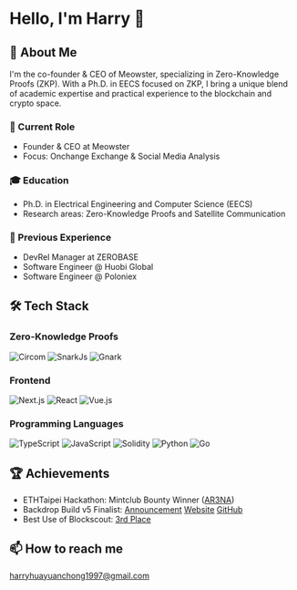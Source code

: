 # Hello, I'm Harry 👋

## 🚀 About Me

I'm the co-founder & CEO of Meowster, specializing in Zero-Knowledge Proofs (ZKP). With a Ph.D. in EECS focused on ZKP, I bring a unique blend of academic expertise and practical experience to the blockchain and crypto space.

### 🔭 Current Role
- Founder & CEO at Meowster
- Focus: Onchange Exchange & Social Media Analysis

### 🎓 Education
- Ph.D. in Electrical Engineering and Computer Science (EECS)
- Research areas: Zero-Knowledge Proofs and Satellite Communication

### 💼 Previous Experience
- DevRel Manager at ZEROBASE
- Software Engineer @ Huobi Global
- Software Engineer @ Poloniex

## 🛠 Tech Stack

### Zero-Knowledge Proofs
![Circom](https://img.shields.io/badge/-Circom-blue?style=flat-square)
![SnarkJs](https://img.shields.io/badge/-SnarkJs-green?style=flat-square)
![Gnark](https://img.shields.io/badge/-Gnark-orange?style=flat-square)

### Frontend
![Next.js](https://img.shields.io/badge/-Next.js-000000?style=flat-square&logo=next.js)
![React](https://img.shields.io/badge/-React-61DAFB?style=flat-square&logo=react&logoColor=black)
![Vue.js](https://img.shields.io/badge/-Vue.js-4FC08D?style=flat-square&logo=vue.js&logoColor=white)

### Programming Languages
![TypeScript](https://img.shields.io/badge/-TypeScript-3178C6?style=flat-square&logo=typescript&logoColor=white)
![JavaScript](https://img.shields.io/badge/-JavaScript-F7DF1E?style=flat-square&logo=javascript&logoColor=black)
![Solidity](https://img.shields.io/badge/-Solidity-363636?style=flat-square&logo=solidity&logoColor=white)
![Python](https://img.shields.io/badge/-Python-3776AB?style=flat-square&logo=python&logoColor=white)
![Go](https://img.shields.io/badge/-Go-00ADD8?style=flat-square&logo=go&logoColor=white)

## 🏆 Achievements

- ETHTaipei Hackathon: Mintclub Bounty Winner ([AR3NA](https://github.com/harryhuayuanchong/AR3NA))
- Backdrop Build v5 Finalist: [Announcement](https://x.com/withBackdrop/status/1821604822644056097) [Website](https://fund-m3.com/) [GitHub](https://github.com/FundM3/fundm3-app)
- Best Use of Blockscout: [3rd Place](https://x.com/blockscoutcom/status/1831898218256593095)

## 📫 How to reach me

harryhuayuanchong1997@gmail.com

